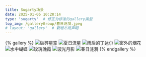 ```yaml
---
title: Sugarty场景
date: 2025-01-05 10:20:14
type: 'sugarty'  # 修正为标准的gallery类型
top_img: /galleryGroup/春日涟漪.jpeg
# layout: 'gallery'  # 新增布局声明
---
```


{% gallery %}
![破碎星空](/galleryGroup/破碎星空.jpeg)
![夏日流星](/galleryGroup/夏日流星.jpeg)
![雨后的丁达尔](/galleryGroup/雨后的丁达尔.jpeg)
![窗外的烟花](/galleryGroup/窗外的烟花.jpeg)
![水中蝴蝶](/galleryGroup/水中蝴蝶.jpeg)
![玫瑰晚霞](/galleryGroup/玫瑰晚霞.jpeg)
![波光月影](/galleryGroup/波光月影.jpeg)
![春日涟漪](/galleryGroup/春日涟漪.jpeg)
{% endgallery %}